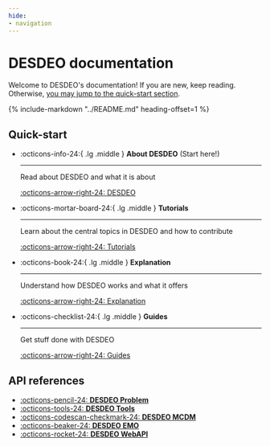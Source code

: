 ```yaml
---
hide:
- navigation
---
```


# DESDEO documentation

Welcome to DESDEO's documentation! If you are new, keep reading.
Otherwise, [you may jump to the quick-start section](#quick-start).

{%
   include-markdown "../README.md"
   heading-offset=1
%}

## Quick-start

<div class="grid cards" markdown>

-   :octicons-info-24:{ .lg .middle } __About DESDEO__ (Start here!)

    ---

    Read about DESDEO and what it is about

    [:octicons-arrow-right-24: DESDEO](./home/index.md)

-   :octicons-mortar-board-24:{ .lg .middle } __Tutorials__

    ---

    Learn about the central topics in DESDEO and how to contribute

    [:octicons-arrow-right-24: Tutorials](./tutorials/index.md)

-   :octicons-book-24:{ .lg .middle } __Explanation__

    ---

    Understand how DESDEO works and what it offers

    [:octicons-arrow-right-24: Explanation](./explanation/index.md)

-   :octicons-checklist-24:{ .lg .middle } __Guides__

    ---

    Get stuff done with DESDEO

    [:octicons-arrow-right-24: Guides](./howtoguides/index.md)

</div>

## API references

<div class="grid cards" markdown>

-   [:octicons-pencil-24: __DESDEO Problem__](./api/desdeo_problem.md)
-   [:octicons-tools-24: __DESDEO Tools__](./api/desdeo_tools.md)
-   [:octicons-codescan-checkmark-24: __DESDEO MCDM__](./api/desdeo_mcdm.md)
-   [:octicons-beaker-24: __DESDEO EMO__](./api/desdeo_emo.md)
-   [:octicons-rocket-24: __DESDEO WebAPI__](./api/desdeo_api.md)

</div>
